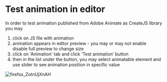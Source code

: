 # Test animation in editor

In order to test animation published from Adobe Animate as CreateJS library you may
1. click on JS file with animation
2. animation appears in editor preview - you may or may not enable disable full preview to change size
3. click on 'Animation' tab and click 'Test animation' button
4. then in the list under the button, you may select animatable element and use slider to see animation position in specific value

![firefox_ZotnUjXnAH](images/firefox_ZotnUjXnAH.gif)
